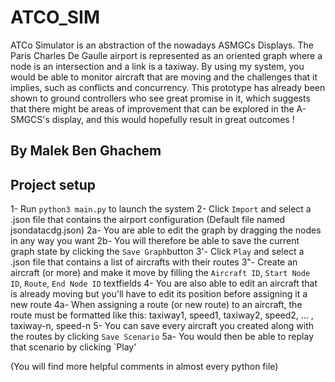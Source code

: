 # ATCO_SIM
ATCo Simulator is an abstraction of the nowadays ASMGCs Displays.
The Paris Charles De Gaulle airport is represented as an oriented graph where a node is an intersection and a link is a taxiway.
By using my system, you would be able to monitor aircraft that are moving and the challenges that it implies, such as conflicts and concurrency.
This prototype has already been shown to ground controllers who see great promise in it, which suggests that there might be areas of improvement that can be explored in the A-SMGCS's display, and this would hopefully result in great outcomes !

## By Malek Ben Ghachem

## Project setup

1- Run `python3 main.py` to launch the system
2- Click `Import` and select a .json file that contains the airport configuration (Default file named jsondatacdg.json)
  2a- You are able to edit the graph by dragging the nodes in any way you want
  2b- You will therefore be able to save the current graph state by clicking the `Save Graph`button
3'- Click `Play` and select a .json file that contains a list of aircrafts with their routes
3"- Create an aircraft (or more) and make it move by filling the `Aircraft ID`, `Start Node ID`, `Route`, `End Node ID` textfields
4- You are also able to edit an aircraft that is already moving but you'll have to edit its position before assigning it a new route
  4a- When assigning a route (or new route) to an aircraft, the route must be formatted like this: taxiway1, speed1, taxiway2, speed2, ... , taxiway-n, speed-n 
5- You can save every aircraft you created along with the routes by clicking `Save Scenario`
5a- You would then be able to replay that scenario by clicking `Play'


(You will find more helpful comments in almost every python file)
